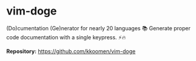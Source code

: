 # vim-doge

(Do)cumentation (Ge)nerator for nearly 20 languages 📚 Generate proper code documentation with a single keypress. ⚡️🔥

**Repository:** <https://github.com/kkoomen/vim-doge>
